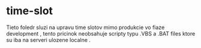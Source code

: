 # time-slot
Tieto foledr sluzi na upravu time slotov mimo produkcie vo fiaze development
, tento pricinok neobsahuje scripty typu .VBS a .BAT files ktore su iba na serveri 
ulozene localne .

